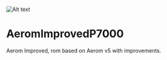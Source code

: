 ![Alt text](https://image.ibb.co/n48qvm/AEROM.jpg "Optional title")
# AeromImprovedP7000
Aerom Improved, rom based on Aerom v5 with improvements.
